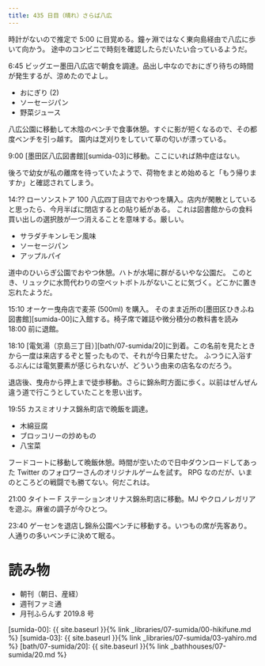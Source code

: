 ```yaml
---
title: 435 日目（晴れ）さらば八広
---
```


時計がないので推定で 5:00 に目覚める。鐘ヶ淵ではなく東向島経由で八広に歩いて向かう。
途中のコンビニで時刻を確認したらだいたい合っているようだ。

6:45 ビッグエー墨田八広店で朝食を調達。品出し中なのでおにぎり待ちの時間が発生するが、涼めたのでよし。

* おにぎり (2)
* ソーセージパン
* 野菜ジュース

八広公園に移動して木陰のベンチで食事休憩。すぐに影が短くなるので、その都度ベンチを引っ越す。
園内は芝刈りをしていて草の匂いが漂っている。

9:00 [墨田区八広図書館][sumida-03]に移動。ここにいれば熱中症はない。

後ろで幼女が私の離席を待っていたようで、荷物をまとめ始めると「もう帰りますか」と確認されてしまう。

14:?? ローソンストア 100 八広四丁目店でおやつを購入。店内が閑散としていると思ったら、今月半ばに閉店するとの貼り紙がある。
これは図書館からの食料買い出しの選択肢が一つ消えることを意味する。厳しい。

* サラダチキンレモン風味
* ソーセージパン
* アップルパイ

道中のひいらぎ公園でおやつ休憩。ハトが水場に群がるいやな公園だ。
このとき、リュックに水筒代わりの空ペットボトルがないことに気づく。どこかに置き忘れたようだ。

15:10 オーケー曳舟店で麦茶 (500ml) を購入。
そのまま近所の[墨田区ひきふね図書館][sumida-00]に入館する。椅子席で雑誌や微分積分の教科書を読み 18:00 前に退館。

18:10 [電気湯（京島三丁目）][bath/07-sumida/20]に到着。この名前を見たときから一度は来店するぞと誓ったもので、それが今日果たせた。
ふつうに入浴するぶんには電気要素が感じられないが、どういう由来の店名なのだろう。

退店後、曳舟から押上まで徒歩移動。さらに錦糸町方面に歩く。以前はぜんぜん違う道で行こうとしていたことを思い出す。

19:55 カスミオリナス錦糸町店で晩飯を調達。

* 木綿豆腐
* ブロッコリーの炒めもの
* 八宝菜

フードコートに移動して晩飯休憩。時間が空いたので日中ダウンロードしてあった Twitter のフォロワーさんのオリジナルゲームを試す。
RPG なのだが、いまのところどの戦闘でも勝てない。何だこれは。

21:00 タイトー F ステーションオリナス錦糸町店に移動。MJ やクロノレガリアを遊ぶ。麻雀の調子が今ひとつ。

23:40 ゲーセンを退店し錦糸公園ベンチに移動する。いつもの席が先客あり。人通りの多いベンチに決めて眠る。

# 読み物

* 朝刊（朝日、産経）
* 週刊ファミ通
* 月刊ふらんす 2019.8 号

[sumida-00]: {{ site.baseurl }}{% link _libraries/07-sumida/00-hikifune.md %}
[sumida-03]: {{ site.baseurl }}{% link _libraries/07-sumida/03-yahiro.md %}
[bath/07-sumida/20]: {{ site.baseurl }}{% link _bathhouses/07-sumida/20.md %}
